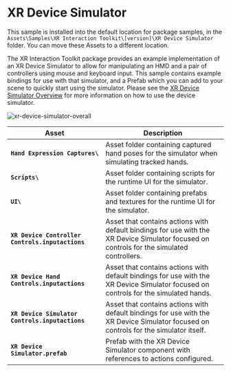 # XR Device Simulator

This sample is installed into the default location for package samples, in the `Assets\Samples\XR Interaction Toolkit\[version]\XR Device Simulator` folder. You can move these Assets to a different location.

The XR Interaction Toolkit package provides an example implementation of an XR Device Simulator to allow for manipulating an HMD and a pair of controllers using mouse and keyboard input. This sample contains example bindings for use with that simulator, and a Prefab which you can add to your scene to quickly start using the simulator. Please see the [XR Device Simulator Overview](xr-device-simulator-overview.md) for more information on how to use the device simulator.

![xr-device-simulator-overall](images/xr-device-simulator/xr-device-simulator-overall.gif)

|**Asset**|**Description**|
|---|---|
|**`Hand Expression Captures\`**|Asset folder containing captured hand poses for the simulator when simulating tracked hands.|
|**`Scripts\`**|Asset folder containing scripts for the runtime UI for the simulator.|
|**`UI\`**|Asset folder containing prefabs and textures for the runtime UI for the simulator.|
|**`XR Device Controller Controls.inputactions`**|Asset that contains actions with default bindings for use with the XR Device Simulator focused on controls for the simulated controllers.|
|**`XR Device Hand Controls.inputactions`**|Asset that contains actions with default bindings for use with the XR Device Simulator focused on controls for the simulated hands.|
|**`XR Device Simulator Controls.inputactions`**|Asset that contains actions with default bindings for use with the XR Device Simulator focused on controls for the simulator itself.|
|**`XR Device Simulator.prefab`**|Prefab with the XR Device Simulator component with references to actions configured.|